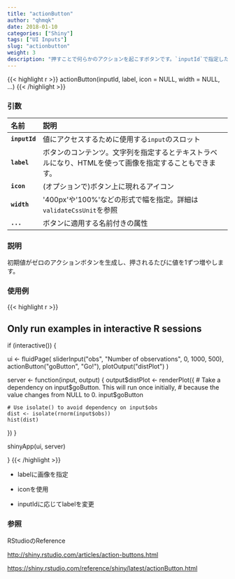 ```yaml
---
title: "actionButton"
author: "qhmqk"
date: 2018-01-10
categories: ["Shiny"]
tags: ["UI Inputs"]
slug: "actionbutton"
weight: 3
description: "押すことで何らかのアクションを起こすボタンです。`inputId`で指定した値は、ボタンが押される前はNULLで、押された後に0になります。押されるたびに、値が1ずつ増加します。ボタンの押下に対応するコードは、serverで`observeEvent`や`eventReactive`内に記述します。"
---
```


{{< highlight r >}}
actionButton(inputId, label, icon = NULL, width = NULL, ...)
{{< /highlight >}}

### 引数

|名前|説明|
|:--|:--|
|**`inputId`**|値にアクセスするために使用する`input`のスロット|
|**`label`**|ボタンのコンテンツ。文字列を指定するとテキストラベルになり、HTMLを使って画像を指定することもできます。|
|**`icon`**|(オプションで)ボタン上に現れるアイコン|
|**`width`**|'400px'や'100%'などの形式で幅を指定。詳細は`validateCssUnit`を参照|
|**`...`**|ボタンに適用する名前付きの属性|

### 説明

初期値がゼロのアクションボタンを生成し、押されるたびに値を1ずつ増やします。

### 使用例

{{< highlight r >}}
## Only run examples in interactive R sessions
if (interactive()) {

ui <- fluidPage(
  sliderInput("obs", "Number of observations", 0, 1000, 500),
  actionButton("goButton", "Go!"),
  plotOutput("distPlot")
)

server <- function(input, output) {
  output$distPlot <- renderPlot({
    # Take a dependency on input$goButton. This will run once initially,
    # because the value changes from NULL to 0.
    input$goButton

    # Use isolate() to avoid dependency on input$obs
    dist <- isolate(rnorm(input$obs))
    hist(dist)
  })
}

shinyApp(ui, server)

}
{{< /highlight >}}

* labelに画像を指定



* iconを使用





* inputIdに応じてlabelを変更






### 参照

RStudioのReference

http://shiny.rstudio.com/articles/action-buttons.html

https://shiny.rstudio.com/reference/shiny/latest/actionButton.html


